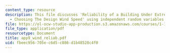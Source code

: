 ```yaml
---
content_type: resource
description: This file discusses 'Reliability of a Building Under Extreme Wind Loads
  - Choosing The Design Wind Speed' using independent random variables.
file: https://ol-ocw-studio-app-production.s3.amazonaws.com/courses/1-151-probability-and-statistics-in-engineering-spring-2005/fbeec956705ec6d5c886d1b48528c4f0_app9_wind_reliab.pdf
file_type: application/pdf
resourcetype: Document
title: app9_wind_reliab.pdf
uid: fbeec956-705e-c6d5-c886-d1b48528c4f0
---
```

